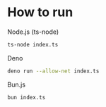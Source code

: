# How to run

Node.js (ts-node)

```bash
ts-node index.ts
```

Deno

```bash
deno run --allow-net index.ts
```

Bun.js

```bash
bun index.ts
```
